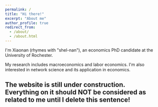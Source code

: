 ```yaml
---
permalink: /
title: "Hi there!"
excerpt: "About me"
author_profile: true
redirect_from: 
  - /about/
  - /about.html
---
```



I'm Xiaonan (rhymes with "shel-nan"), an economics PhD candidate at the University of Rochester.

My research includes macroeconomics and labor economics. I'm also interested in network science and its application in economics.

## The website is still under construction. Everything on it should NOT be considered as related to me until I delete this sentence!
